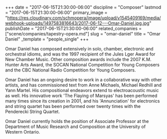 +++
date = "2017-06-15T21:30:00-06:00"
discipline = "Composer"
lastmod = "2017-06-15T21:30:00-06:00"
primary_image = "https://res.cloudinary.com/schmopera/image/upload/v1545409169/media/webhook-uploads/1497583816643/2017-06-12---Omar-Daniel.jpg.jpg"
publishDate = "2017-06-15T21:30:00-06:00"
related_companies = ["scene/companies/tapestry-opera.md"]
slug = "omar-daniel"
title = "Omar Daniel"
_template = "people_single"
+++

Omar Daniel has composed extensively in solo, chamber, electronic and orchestral idioms, and was the 1997 recipient of the Jules Lger Award for New Chamber Music. Other composition awards include the 2007 K.M. Hunter Arts Award, the SOCAN National Competition for Young Composers and the CBC National Radio Competition for Young Composers.

Omar Daniel has an ongoing desire to work in a collaborative way with other artists, and has commissioned text from Anne Michaels, Michael Redhill and Yann Martel. His compositional endeavors extend to electroacoustic music as well. His innovative work 'The Flaying of Marsyas' has been performed many times since its creation in 2001, and his 'Annunciation' for electronics and string quartet has been performed over twenty times with the Penderecki String Quartet.

Omar Daniel currently holds the position of Associate Professor at the Department of Music Research and Composition at the University of Western Ontario.
